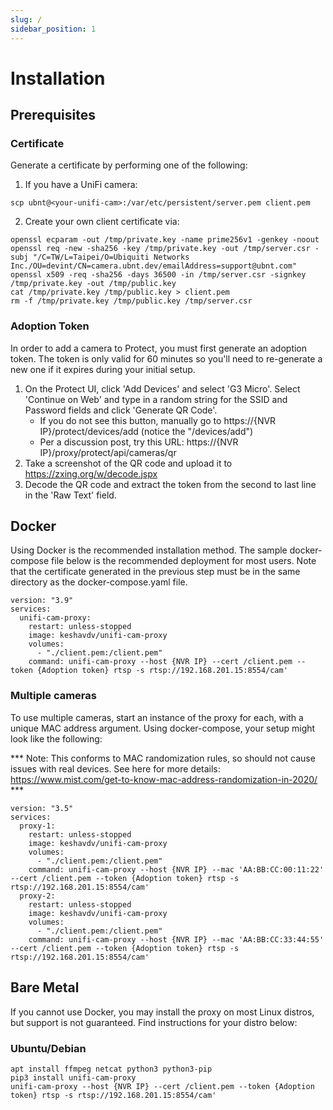 ```yaml
---
slug: /
sidebar_position: 1
---
```


# Installation

## Prerequisites

### Certificate
Generate a certificate by performing one of the following:


1. If you have a UniFi camera: 
```
scp ubnt@<your-unifi-cam>:/var/etc/persistent/server.pem client.pem
```
2. Create your own client certificate via:
```
openssl ecparam -out /tmp/private.key -name prime256v1 -genkey -noout
openssl req -new -sha256 -key /tmp/private.key -out /tmp/server.csr -subj "/C=TW/L=Taipei/O=Ubiquiti Networks Inc./OU=devint/CN=camera.ubnt.dev/emailAddress=support@ubnt.com"
openssl x509 -req -sha256 -days 36500 -in /tmp/server.csr -signkey /tmp/private.key -out /tmp/public.key
cat /tmp/private.key /tmp/public.key > client.pem
rm -f /tmp/private.key /tmp/public.key /tmp/server.csr
```

### Adoption Token
In order to add a camera to Protect, you must first generate an adoption token. The token is only valid for 60 minutes so you'll need to re-generate a new one if it expires during your initial setup.

1. On the Protect UI, click 'Add Devices' and select 'G3 Micro'. Select 'Continue on Web' and type in a random string for the SSID and Password fields and click 'Generate QR Code'.
   * If you do not see this button, manually go to https://{NVR IP}/protect/devices/add (notice the "/devices/add")
   * Per a discussion post, try this URL: https://{NVR IP}/proxy/protect/api/cameras/qr
2. Take a screenshot of the QR code and upload it to https://zxing.org/w/decode.jspx
3. Decode the QR code and extract the token from the second to last line in the 'Raw Text' field.

## Docker
Using Docker is the recommended installation method. The sample docker-compose file below is the recommended deployment for most users. Note that the certificate generated in the previous step must be in the same directory as the docker-compose.yaml file.

```
version: "3.9"
services:
  unifi-cam-proxy:
    restart: unless-stopped
    image: keshavdv/unifi-cam-proxy
    volumes:
      - "./client.pem:/client.pem"
    command: unifi-cam-proxy --host {NVR IP} --cert /client.pem --token {Adoption token} rtsp -s rtsp://192.168.201.15:8554/cam'
```

### Multiple cameras
To use multiple cameras, start an instance of the proxy for each, with a unique MAC address argument. Using docker-compose, your setup might look like the following: 

*** Note: This conforms to MAC randomization rules, so should not cause issues with real devices. See here for more details: https://www.mist.com/get-to-know-mac-address-randomization-in-2020/ ***

```
version: "3.5"
services:
  proxy-1:
    restart: unless-stopped
    image: keshavdv/unifi-cam-proxy
    volumes:
      - "./client.pem:/client.pem"
    command: unifi-cam-proxy --host {NVR IP} --mac 'AA:BB:CC:00:11:22' --cert /client.pem --token {Adoption token} rtsp -s rtsp://192.168.201.15:8554/cam'
  proxy-2:
    restart: unless-stopped
    image: keshavdv/unifi-cam-proxy
    volumes:
      - "./client.pem:/client.pem"
    command: unifi-cam-proxy --host {NVR IP} --mac 'AA:BB:CC:33:44:55' --cert /client.pem --token {Adoption token} rtsp -s rtsp://192.168.201.15:8554/cam'
```



## Bare Metal
If you cannot use Docker, you may install the proxy on most Linux distros, but support is not guaranteed. Find instructions for your distro below:

### Ubuntu/Debian
```
apt install ffmpeg netcat python3 python3-pip
pip3 install unifi-cam-proxy
unifi-cam-proxy --host {NVR IP} --cert /client.pem --token {Adoption token} rtsp -s rtsp://192.168.201.15:8554/cam'
```
